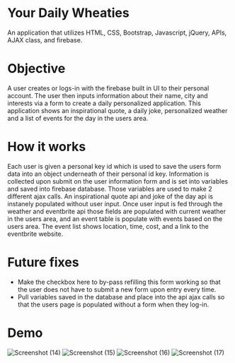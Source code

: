# Your Daily Wheaties
  An application that utilizes HTML, CSS, Bootstrap, Javascript, jQuery, APIs, AJAX class, and firebase.
# Objective
  A user creates or logs-in with the firebase built in UI to their personal account. The user then inputs information about their name, city and interests via a form to create a daily personalized application. This application shows an inspirational quote, a daily joke, personalized weather and a list of events for the day in the users area.
# How it works
  Each user is given a personal key id which is used to save the users form data into an object underneath of their personal id key. Information is collected upon submit on the user information form and is set into variables and saved into firebase database. Those variables are used to make 2 different ajax calls. An inspirational quote api and joke of the day api is instanely populated without user input. Once user input is fed through the weather and eventbrite api those fields are populated with current weather in the users area, and an event table is populate with events based on the users area. The event list shows location, time, cost, and a link to the eventbrite website.
  
# Future fixes
* Make the checkbox here to by-pass refilling this form working so that the user does not have to submit a new form upon entry every time. 
* Pull variables saved in the database and place into the api ajax calls so that the users page is populated without a form when they log-in.

# Demo 
![Screenshot (14)](https://user-images.githubusercontent.com/46547100/55671949-54d89f00-5863-11e9-8247-d8f7e9f43ddf.png)
![Screenshot (15)](https://user-images.githubusercontent.com/46547100/55671950-54d89f00-5863-11e9-922f-962953bbf9d3.png)
![Screenshot (16)](https://user-images.githubusercontent.com/46547100/55671951-54d89f00-5863-11e9-81cd-c525581ef3f2.png)
![Screenshot (17)](https://user-images.githubusercontent.com/46547100/55671952-54d89f00-5863-11e9-8a90-7631c83345cf.png)
